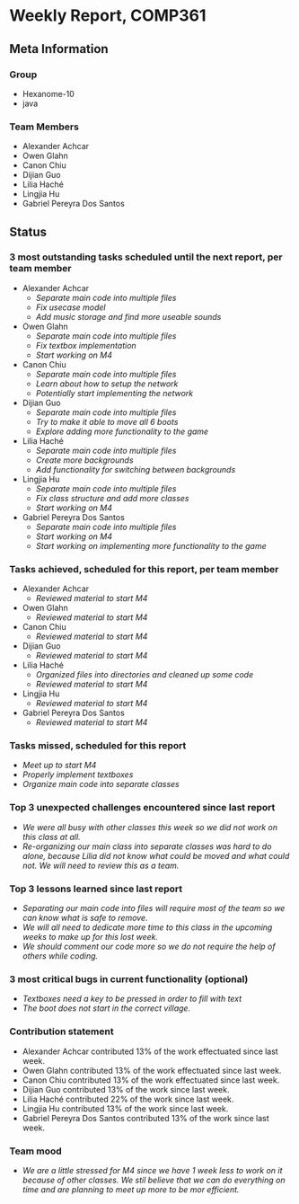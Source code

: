 # Weekly Report, COMP361

## Meta Information

### Group

 * Hexanome-10
 * java

### Team Members

 * Alexander Achcar
 * Owen Glahn
 * Canon Chiu
 * Dijian Guo
 * Lilia Haché
 * Lingjia Hu
 * Gabriel Pereyra Dos Santos

## Status

### 3 most outstanding tasks scheduled until the next report, per team member

 * Alexander Achcar
   * *Separate main code into multiple files*
   * *Fix usecase model*
   * *Add music storage and find more useable sounds*
 * Owen Glahn
   * *Separate main code into multiple files*
   * *Fix textbox implementation*
   * *Start working on M4*
 * Canon Chiu
   * *Separate main code into multiple files*
   * *Learn about how to setup the network*
   * *Potentially start implementing the network*
 * Dijian Guo
   * *Separate main code into multiple files*
   * *Try to make it able to move all 6 boots*
   * *Explore adding more functionality to the game*
 * Lilia Haché
   * *Separate main code into multiple files*
   * *Create more backgrounds*
   * *Add functionality for switching between backgrounds*
 * Lingjia Hu
   * *Separate main code into multiple files*
   * *Fix class structure and add more classes*
   * *Start working on M4*
 * Gabriel Pereyra Dos Santos
   * *Separate main code into multiple files*
   * *Start working on M4*
   * *Start working on implementing more functionality to the game*

### Tasks achieved, scheduled for this report, per team member

 * Alexander Achcar
   * *Reviewed material to start M4*
 * Owen Glahn
   * *Reviewed material to start M4*
 * Canon Chiu
   * *Reviewed material to start M4*
 * Dijian Guo
   * *Reviewed material to start M4*
 * Lilia Haché
   * *Organized files into directories and cleaned up some code*
   * *Reviewed material to start M4*
 * Lingjia Hu
   * *Reviewed material to start M4*
 * Gabriel Pereyra Dos Santos
   * *Reviewed material to start M4*

### Tasks missed, scheduled for this report

 * *Meet up to start M4*
 * *Properly implement textboxes*
 * *Organize main code into separate classes*

### Top 3 unexpected challenges encountered since last report

 * *We were all busy with other classes this week so we did not work on this class at all.*
 * *Re-organizing our main class into separate classes was hard to do alone, because Lilia did not know what could be moved and what could not. We will need to review this as a team.*

### Top 3 lessons learned since last report

 * *Separating our main code into files will require most of the team so we can know what is safe to remove.*
 * *We will all need to dedicate more time to this class in the upcoming weeks to make up for this lost week.*
 * *We should comment our code more so we do not require the help of others while coding.*

### 3 most critical bugs in current functionality (optional)

 * *Textboxes need a key to be pressed in order to fill with text*
 * *The boot does not start in the correct village.*

### Contribution statement

 * Alexander Achcar contributed 13% of the work effectuated since last week.
 * Owen Glahn contributed 13% of the work effectuated since last week.
 * Canon Chiu contributed 13% of the work effectuated since last week.
 * Dijian Guo contributed 13% of the work since last week.
 * Lilia Haché contributed 22% of the work since last week.
 * Lingjia Hu contributed 13% of the work since last week.
 * Gabriel Pereyra Dos Santos contributed 13% of the work since last week.

### Team mood

 * *We are a little stressed for M4 since we have 1 week less to work on it because of other classes. We stil believe that we can do everything on time and are planning to meet up more to be mor efficient.*
